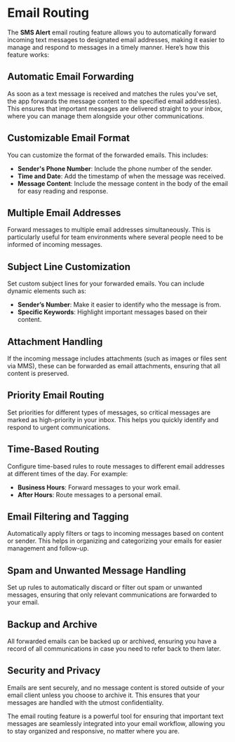 # Email Routing

The **SMS Alert** email routing feature allows you to automatically forward incoming text messages to designated email addresses, making it easier to manage and respond to messages in a timely manner. Here’s how this feature works:

## Automatic Email Forwarding
As soon as a text message is received and matches the rules you've set, the app forwards the message content to the specified email address(es). This ensures that important messages are delivered straight to your inbox, where you can manage them alongside your other communications.

## Customizable Email Format
You can customize the format of the forwarded emails. This includes:
- **Sender's Phone Number**: Include the phone number of the sender.
- **Time and Date**: Add the timestamp of when the message was received.
- **Message Content**: Include the message content in the body of the email for easy reading and response.

## Multiple Email Addresses
Forward messages to multiple email addresses simultaneously. This is particularly useful for team environments where several people need to be informed of incoming messages.

## Subject Line Customization
Set custom subject lines for your forwarded emails. You can include dynamic elements such as:
- **Sender’s Number**: Make it easier to identify who the message is from.
- **Specific Keywords**: Highlight important messages based on their content.

## Attachment Handling
If the incoming message includes attachments (such as images or files sent via MMS), these can be forwarded as email attachments, ensuring that all content is preserved.

## Priority Email Routing
Set priorities for different types of messages, so critical messages are marked as high-priority in your inbox. This helps you quickly identify and respond to urgent communications.

## Time-Based Routing
Configure time-based rules to route messages to different email addresses at different times of the day. For example:
- **Business Hours**: Forward messages to your work email.
- **After Hours**: Route messages to a personal email.

## Email Filtering and Tagging
Automatically apply filters or tags to incoming messages based on content or sender. This helps in organizing and categorizing your emails for easier management and follow-up.

## Spam and Unwanted Message Handling
Set up rules to automatically discard or filter out spam or unwanted messages, ensuring that only relevant communications are forwarded to your email.

## Backup and Archive
All forwarded emails can be backed up or archived, ensuring you have a record of all communications in case you need to refer back to them later.

## Security and Privacy
Emails are sent securely, and no message content is stored outside of your email client unless you choose to archive it. This ensures that your messages are handled with the utmost confidentiality.

The email routing feature is a powerful tool for ensuring that important text messages are seamlessly integrated into your email workflow, allowing you to stay organized and responsive, no matter where you are.

